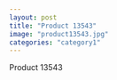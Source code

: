 ```yaml
---
layout: post
title: "Product 13543"
image: "product13543.jpg"
categories: "category1"
---
```

Product 13543
